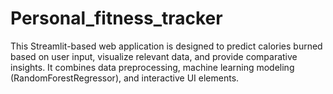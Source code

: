 # Personal_fitness_tracker
This Streamlit-based web application is designed to predict calories burned based on user input, visualize relevant data, and provide comparative insights. It combines data preprocessing, machine learning modeling (RandomForestRegressor), and interactive UI elements.
